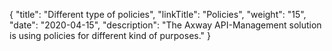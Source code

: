 {
    "title": "Different type of policies",
    "linkTitle": "Policies",
    "weight": "15",
    "date": "2020-04-15",
    "description": "The Axway API-Management solution is using policies for different kind of purposes."
}